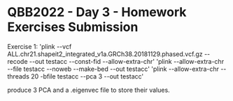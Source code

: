 # QBB2022 - Day 3 - Homework Exercises Submission
Exercise 1:
'plink --vcf ALL.chr21.shapeit2_integrated_v1a.GRCh38.20181129.phased.vcf.gz --recode --out testacc --const-fid --allow-extra-chr'
'plink --allow-extra-chr --file testacc --noweb --make-bed --out testacc'
'plink --allow-extra-chr --threads 20 -bfile testacc --pca 3 --out testacc'

produce 3 PCA and a .eigenvec file to store their values.